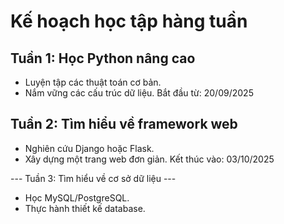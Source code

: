 # Kế hoạch học tập hàng tuần

## Tuần 1: Học Python nâng cao
- Luyện tập các thuật toán cơ bản.
- Nắm vững các cấu trúc dữ liệu.
Bắt đầu từ: 20/09/2025

## Tuần 2: Tìm hiểu về framework web
- Nghiên cứu Django hoặc Flask.
- Xây dựng một trang web đơn giản.
Kết thúc vào: 03/10/2025

--- Tuần 3: Tìm hiểu về cơ sở dữ liệu ---
- Học MySQL/PostgreSQL.
- Thực hành thiết kế database.
